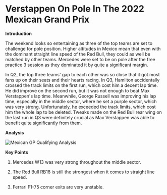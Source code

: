 # Verstappen On Pole In The 2022 Mexican Grand Prix 

**Introduction**

The weekend looks so entertaining as three of the top teams are set to challenge for pole position. Higher altitudes in Mexico mean that even with the dominant straight line speed of the Red Bull, they could as well be matched by other teams. Mercedes were set to be on pole after the free practice 3 session as they dominated it by quite a significant margin. 

In Q2, the top three teams' gap to each other was so close that it got most fans up on their seats and their hearts racing. In Q3, Hamilton accidentally crossed the track limits on the first run, which cost him a decent lap time. He did improve on the second run, but it was not enough to beat Max Verstappen's lap time. Meanwhile, George Russell was improving his lap time, especially in the middle sector, where he set a purple sector, which was very strong. Unfortunately, he exceeded the track limits, which cost him the whole lap to be deleted. Tweaks made on the Red Bull rear wing on the last run in Q3 were definitely crucial as Max Verstappen was able to benefit quite significantly from them.

**Analysis**

![Mexican GP Qualifying Analysis](https://user-images.githubusercontent.com/93969104/198853220-22d7e2f4-59bf-4e2c-b9d7-c9a4d4a37ee7.jpg)

**Key Points**

1. Mercedes W13 was very strong throughout the middle sector.

2. The Red Bull RB18 is still the strongest when it comes to straight line speed.

3. Ferrari F1-75 corner exits are very unstable.
